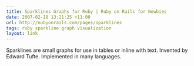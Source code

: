 ```yaml
---
title: Sparklines Graphs for Ruby | Ruby on Rails for Newbies
date: 2007-02-18 13:21:25 +11:00
url: http://nubyonrails.com/pages/sparklines
tags: ruby sparkline graph visualization
layout: link
---
```

Sparklines are small graphs for use in tables or inline with text. Invented by Edward Tufte. Implemented in many languages.
